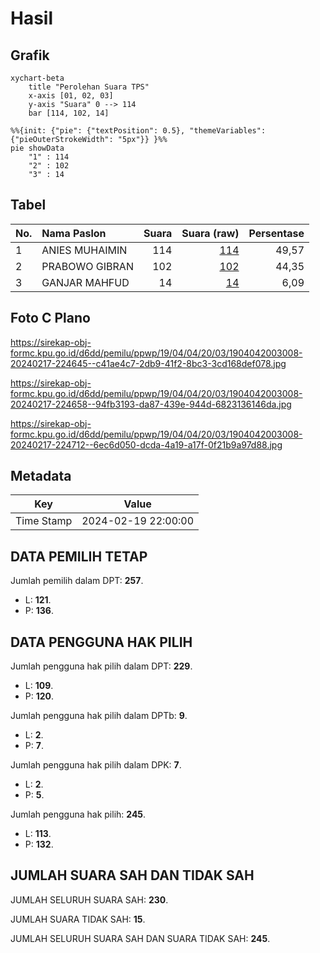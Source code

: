 # Hasil

## Grafik

```mermaid
xychart-beta
    title "Perolehan Suara TPS"
    x-axis [01, 02, 03]
    y-axis "Suara" 0 --> 114
    bar [114, 102, 14]
```

```mermaid
%%{init: {"pie": {"textPosition": 0.5}, "themeVariables": {"pieOuterStrokeWidth": "5px"}} }%%
pie showData
    "1" : 114
    "2" : 102
    "3" : 14
```

## Tabel

| No. | Nama Paslon    | Suara | Suara (raw) | Persentase |
|:--- |:-------------- | -----:| -----------:| ----------:|
| 1   | ANIES MUHAIMIN | 114   | [114][p-1]  | 49,57      |
| 2   | PRABOWO GIBRAN | 102   | [102][p-2]  | 44,35      |
| 3   | GANJAR MAHFUD  | 14    | [14][p-3]   | 6,09       |


[p-1]: https://github.com/gigit-pemilu/pemilu-2024-19-kepulauan-bangka-belitung/blob/main/pilpres/hitung-suara/sub/19-kepulauan-bangka-belitung/sub/04-bangka-tengah/sub/04-simpang-katis/sub/2003-sungkap/sub/008-tps/sub/paslon-1.txt
[p-2]: https://github.com/gigit-pemilu/pemilu-2024-19-kepulauan-bangka-belitung/blob/main/pilpres/hitung-suara/sub/19-kepulauan-bangka-belitung/sub/04-bangka-tengah/sub/04-simpang-katis/sub/2003-sungkap/sub/008-tps/sub/paslon-2.txt
[p-3]: https://github.com/gigit-pemilu/pemilu-2024-19-kepulauan-bangka-belitung/blob/main/pilpres/hitung-suara/sub/19-kepulauan-bangka-belitung/sub/04-bangka-tengah/sub/04-simpang-katis/sub/2003-sungkap/sub/008-tps/sub/paslon-3.txt

## Foto C Plano

https://sirekap-obj-formc.kpu.go.id/d6dd/pemilu/ppwp/19/04/04/20/03/1904042003008-20240217-224645--c41ae4c7-2db9-41f2-8bc3-3cd168def078.jpg

https://sirekap-obj-formc.kpu.go.id/d6dd/pemilu/ppwp/19/04/04/20/03/1904042003008-20240217-224658--94fb3193-da87-439e-944d-6823136146da.jpg

https://sirekap-obj-formc.kpu.go.id/d6dd/pemilu/ppwp/19/04/04/20/03/1904042003008-20240217-224712--6ec6d050-dcda-4a19-a17f-0f21b9a97d88.jpg


## Metadata

| Key        | Value               |
| ---------- | ------------------- |
| Time Stamp | 2024-02-19 22:00:00 |


## DATA PEMILIH TETAP

Jumlah pemilih dalam DPT: **257**.
 * L: **121**.
 * P: **136**.

## DATA PENGGUNA HAK PILIH

Jumlah pengguna hak pilih dalam DPT: **229**.
 * L: **109**.
 * P: **120**.

Jumlah pengguna hak pilih dalam DPTb: **9**.
 * L: **2**.
 * P: **7**.

Jumlah pengguna hak pilih dalam DPK: **7**.
 * L: **2**.
 * P: **5**.

Jumlah pengguna hak pilih: **245**.
 * L: **113**.
 * P: **132**.

## JUMLAH SUARA SAH DAN TIDAK SAH

JUMLAH SELURUH SUARA SAH: **230**.

JUMLAH SUARA TIDAK SAH: **15**.

JUMLAH SELURUH SUARA SAH DAN SUARA TIDAK SAH: **245**.


